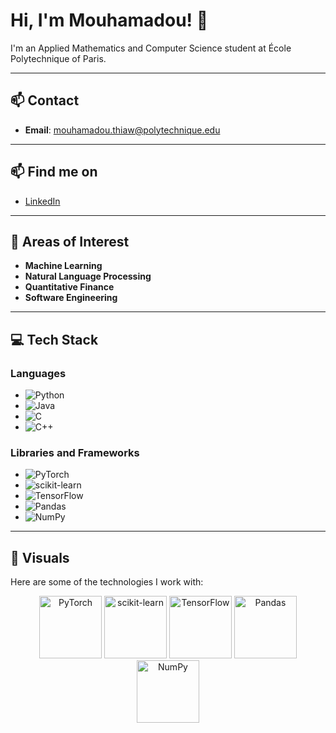 # Hi, I'm Mouhamadou! 👋

I'm an Applied Mathematics and Computer Science student at École Polytechnique of Paris.

---

## 📫 Contact
- **Email**: [mouhamadou.thiaw@polytechnique.edu](mailto:mouhamadou.thiaw@polytechnique.edu)

---

## 📫 Find me on 

- [LinkedIn](https://www.linkedin.com/in/mouhamadou-lamine-b-thiaw-190944210/)

---

## 🌟 Areas of Interest
- **Machine Learning**
- **Natural Language Processing**
- **Quantitative Finance**
- **Software Engineering**

---

## 💻 Tech Stack

### Languages
- ![Python](https://img.shields.io/badge/Python-3776AB?style=flat&logo=python&logoColor=white)
- ![Java](https://img.shields.io/badge/Java-007396?style=flat&logo=java&logoColor=white)
- ![C](https://img.shields.io/badge/C-A8B9CC?style=flat&logo=c&logoColor=white)
- ![C++](https://img.shields.io/badge/C++-00599C?style=flat&logo=cplusplus&logoColor=white)

### Libraries and Frameworks
- ![PyTorch](https://img.shields.io/badge/PyTorch-EE4C2C?style=flat&logo=pytorch&logoColor=white)
- ![scikit-learn](https://img.shields.io/badge/scikit--learn-F7931E?style=flat&logo=scikit-learn&logoColor=white)
- ![TensorFlow](https://img.shields.io/badge/TensorFlow-FF6F00?style=flat&logo=tensorflow&logoColor=white)
- ![Pandas](https://img.shields.io/badge/Pandas-150458?style=flat&logo=pandas&logoColor=white)
- ![NumPy](https://img.shields.io/badge/NumPy-013243?style=flat&logo=numpy&logoColor=white)

---

## 📸 Visuals
Here are some of the technologies I work with:

<p align="center">
  <img src="https://upload.wikimedia.org/wikipedia/commons/1/10/PyTorch_logo_icon.svg" alt="PyTorch" width="100"/>
  <img src="https://upload.wikimedia.org/wikipedia/commons/0/05/Scikit_learn_logo_small.svg" alt="scikit-learn" width="100"/>
  <img src="https://upload.wikimedia.org/wikipedia/commons/2/2d/Tensorflow_logo.svg" alt="TensorFlow" width="100"/>
  <img src="https://upload.wikimedia.org/wikipedia/commons/e/ed/Pandas_logo.svg" alt="Pandas" width="100"/>
  <img src="https://upload.wikimedia.org/wikipedia/commons/3/31/NumPy_logo_2020.svg" alt="NumPy" width="100"/>
</p>
